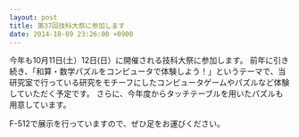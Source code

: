 ```yaml
---
layout: post
title: 第37回技科大祭に参加します
date: 2014-10-09 23:26:00 +0900
---
```


今年も10月11日(土）12日(日）に開催される技科大祭に参加します。
前年に引き続き、「和算・数学パズルをコンピュータで体験しよう！」というテーマで、当研究室で行っている研究をモチーフにしたコンピュータゲームやパズルなど体験していただく予定です。
さらに、今年度からタッチテーブルを用いたパズルも用意しています。

F-512で展示を行っていますので、ぜひ足をお運びください。